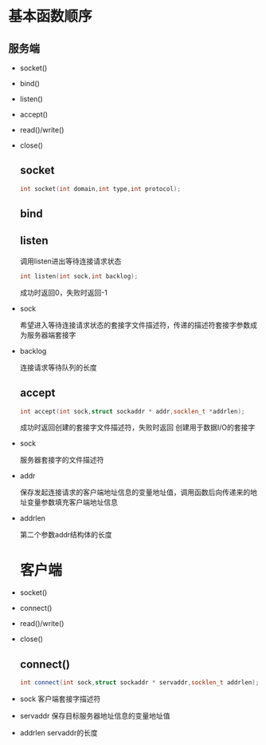 # 基本函数顺序

## 服务端

- socket()

- bind()

- listen()

- accept()

- read()/write()

- close()
  
  ## socket
  
  ```cpp
  int socket(int domain,int type,int protocol);
  ```
  
  ## bind
  
  ## listen
  
  调用listen进出等待连接请求状态
  
  ```cpp
  int listen(int sock,int backlog);
  ```
  
  成功时返回0，失败时返回-1

- sock
  
  希望进入等待连接请求状态的套接字文件描述符，传递的描述符套接字参数成为服务器端套接字

- backlog
  
  连接请求等待队列的长度
  
  ## accept
  
  ```cpp
  int accept(int sock,struct sockaddr * addr,socklen_t *addrlen);
  ```
  
  成功时返回创建的套接字文件描述符，失败时返回
  创建用于数据I/O的套接字

- sock
  
  服务器套接字的文件描述符

- addr
  
  保存发起连接请求的客户端地址信息的变量地址值，调用函数后向传递来的地址变量参数填充客户端地址信息

- addrlen
  
  第二个参数addr结构体的长度
  
  # 客户端

- socket()

- connect()

- read()/write()

- close()
  
  ## connect()
  
  ```cpp
  int connect(int sock,struct sockaddr * servaddr,socklen_t addrlen);
  ```

- sock 客户端套接字描述符

- servaddr 保存目标服务器地址信息的变量地址值

- addrlen servaddr的长度
